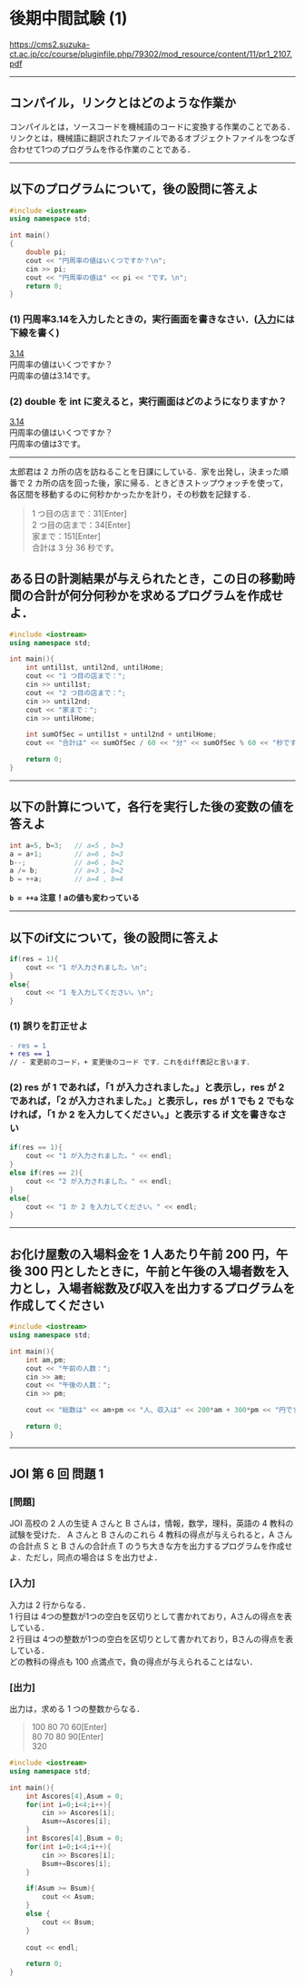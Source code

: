 # 後期中間試験 (1)

<https://cms2.suzuka-ct.ac.jp/cc/course/pluginfile.php/79302/mod_resource/content/11/pr1_2107.pdf>

***

## コンパイル，リンクとはどのような作業か
コンパイルとは，ソースコードを機械語のコードに変換する作業のことである．<br>
リンクとは，機械語に翻訳されたファイルであるオブジェクトファイルをつなぎ合わせて1つのプログラムを作る作業のことである．

***

## 以下のプログラムについて，後の設問に答えよ
```cpp
#include <iostream>
using namespace std;

int main()
{
    double pi;
    cout << "円周率の値はいくつですか？\n";
    cin >> pi;
    cout << "円周率の値は" << pi << "です。\n";
    return 0;
}

```

### (1) 円周率3.14を入力したときの，実行画面を書きなさい．(<ins>入力</ins>には下線を書く)
<ins>3.14</ins><br>
円周率の値はいくつですか？<br>
円周率の値は3.14です。

### (2) double を int に変えると，実行画面はどのようになりますか？
<ins>3.14</ins><br>
円周率の値はいくつですか？<br>
円周率の値は3です。

***

太郎君は 2 カ所の店を訪ねることを日課にしている．家を出発し，決まった順番で 2 カ所の店を回った後，家に帰る．ときどきストップウォッチを使って，各区間を移動するのに何秒かかったかを計り，その秒数を記録する．

>1 つ目の店まで：31[Enter]<br>
2 つ目の店まで：34[Enter]<br>
家まで：151[Enter]<br>
合計は 3 分 36 秒です。

## ある日の計測結果が与えられたとき，この日の移動時間の合計が何分何秒かを求めるプログラムを作成せよ．

```cpp
#include <iostream>
using namespace std;

int main(){
    int until1st, until2nd, untilHome;
    cout << "1 つ目の店まで：";
    cin >> until1st;
    cout << "2 つ目の店まで：";
    cin >> until2nd;
    cout << "家まで：";
    cin >> untilHome;

    int sumOfSec = until1st + until2nd + untilHome;
    cout << "合計は" << sumOfSec / 60 << "分" << sumOfSec % 60 << "秒です。" << endl;

    return 0;
}
```

***

## 以下の計算について，各行を実行した後の変数の値を答えよ

```cpp
int a=5, b=3;   // a=5 , b=3
a = a+1;        // a=6 , b=3
b--;            // a=6 , b=2 
a /= b;         // a=3 , b=2 
b = ++a;        // a=4 , b=4
```  
__`b = ++a` 注意！aの値も変わっている__

***

## 以下のif文について，後の設問に答えよ

```cpp
if(res = 1){
    cout << "1 が入力されました。\n";
}
else{
    cout << "1 を入力してください。\n";
}
```

### (1) 誤りを訂正せよ
```diff
- res = 1
+ res == 1
// - 変更前のコード，+ 変更後のコード です．これをdiff表記と言います．
```

### (2) res が 1 であれば，「1 が入力されました。」と表示し，res が 2 であれば，「2 が入力されました。」と表示し，res が 1 でも 2 でもなければ，「1 か 2 を入力してください。」と表示する if 文を書きなさい
```cpp
if(res == 1){
    cout << "1 が入力されました。" << endl;
}
else if(res == 2){
    cout << "2 が入力されました。" << endl;
}
else{
    cout << "1 か 2 を入力してください。" << endl;
}
```

***

## お化け屋敷の入場料金を 1 人あたり午前 200 円，午後 300 円としたときに，午前と午後の入場者数を入力とし，入場者総数及び収入を出力するプログラムを作成してください

```cpp
#include <iostream>
using namespace std;

int main(){
    int am,pm;
    cout << "午前の人数：";
    cin >> am;
    cout << "午後の人数：";
    cin >> pm;

    cout << "総数は" << am+pm << "人、収入は" << 200*am + 300*pm << "円です。" << endl;

    return 0;
}
```

***

## JOI 第 6 回 問題 1
### [問題]
JOI 高校の 2 人の生徒 A さんと B さんは，情報，数学，理科，英語の 4 教科の試験を受けた．
A さんと B さんのこれら 4 教科の得点が与えられると，A さんの合計点 S と B さんの合計点
T のうち大きな方を出力するプログラムを作成せよ．ただし，同点の場合は S を出力せよ．
### [入力]
入力は 2 行からなる．<br>
1 行目は 4つの整数が1つの空白を区切りとして書かれており，Aさんの得点を表している．<br>
2 行目は 4つの整数が1つの空白を区切りとして書かれており，Bさんの得点を表している．<br>
どの教科の得点も 100 点満点で，負の得点が与えられることはない．<br>
### [出力]
出力は，求める 1 つの整数からなる．

>100 80 70 60[Enter]<br>
80 70 80 90[Enter]<br>
320

```cpp
#include <iostream>
using namespace std;

int main(){
    int Ascores[4],Asum = 0;
    for(int i=0;i<4;i++){
        cin >> Ascores[i];
        Asum+=Ascores[i];
    }
    int Bscores[4],Bsum = 0;
    for(int i=0;i<4;i++){
        cin >> Bscores[i];
        Bsum+=Bscores[i];
    }

    if(Asum >= Bsum){
        cout << Asum;
    }
    else {
        cout << Bsum;
    }
    
    cout << endl;

    return 0;
}
```

